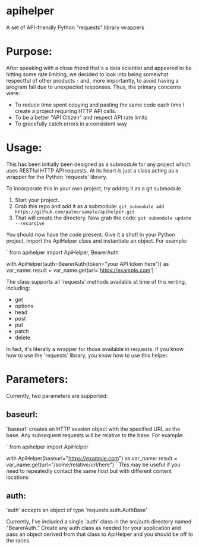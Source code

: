 # apihelper
A set of API-friendly Python "requests" library wrappers

# Purpose:
After speaking with a close friend that's a data scientist and appeared to be hitting some rate limiting, we decided to look into being somewhat respectful of other products - and, more importantly, to avoid having a program fail due to unexpected responses.  Thus, the primary concerns were:

- To reduce time spent copying and pasting the same code each time I create a project requiring HTTP API calls.
- To be a better "API Citizen" and respect API rate limits
- To gracefully catch errors in a consistent way

# Usage:
This has been initially been designed as a submodule for any project which uses RESTful HTTP API requests.  At its heart is just a class acting as a wrapper for the Python 'requests' library.

To incorporate this in your own project, try adding it as a git submodule.

1. Start your project.
2. Grab this repo and add it as a submodule: `git submodule add https://github.com/palmersample/apihelper.git`
3. That will create the directory.  Now grab the code: `git submodule update --recursive`

You should now have the code present.  Give it a shot!  In your Python project, import the ApiHelper class and instantiate an object.  For example:

`
from apihelper import ApiHelper, BearerAuth

with ApiHelper(auth=BearerAuth(token="your API token here")) as var_name:
    result = var_name.get(url='https://example.com')
`

The class supports all 'requests' methods available at time of this writing, including:
- get
- options
- head
- post
- put
- patch
- delete

In fact, it's literally a wrapper for those available in requests.  If you know how to use the 'requests' library, you know how to use this helper.

# Parameters:
Currently, two parameters are supported:
## baseurl:
'baseurl' creates an HTTP session object with the specified URL as the base.  Any subsequent requests will be relative to the base.  For example:

`
from apihelper import ApiHelper

with ApiHelper(baseurl="https://example.com") as var_name:
    result = var_name.get(url="/some/relative/url/here")
`
This may be useful if you need to repeatedly contact the same host but with different content locations

## auth:
'auth' accepts an object of type 'requests.auth.AuthBase'

Currently, I've included a single 'auth' class in the src/auth directory named "BearerAuth."  Create any auth class as needed for your application and pass an object derived from that class to ApiHelper and you should be off to the races.
